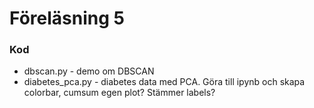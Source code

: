 # Föreläsning 5

### Kod

* dbscan.py - demo om DBSCAN
* diabetes_pca.py - diabetes data med PCA. Göra till ipynb och skapa colorbar, cumsum egen plot? Stämmer labels?
